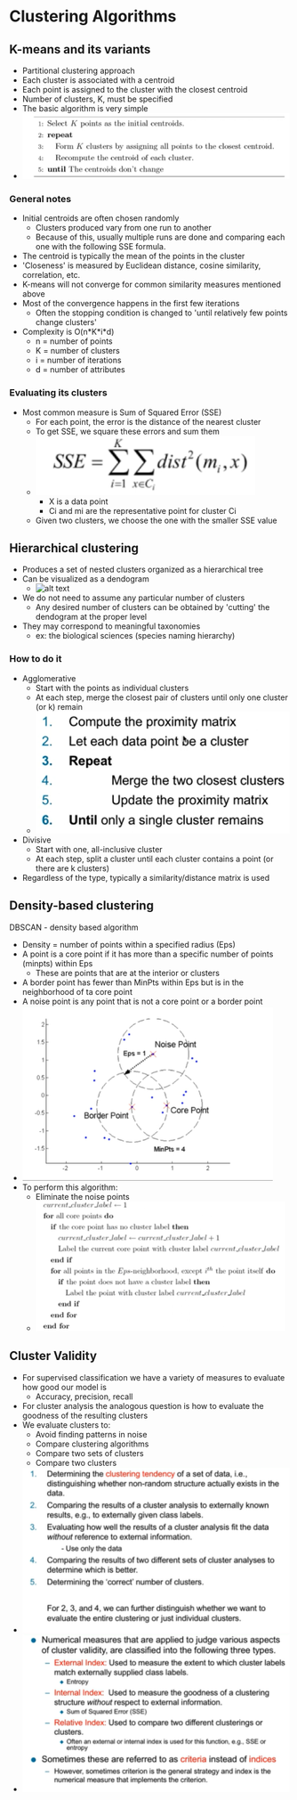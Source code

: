 # Clustering Algorithms

## K-means and its variants

- Partitional clustering approach
- Each cluster is associated with a centroid
- Each point is assigned to the cluster with the closest centroid
- Number of clusters, K, must be specified
- The basic algorithm is very simple
- ![alt text](img/8/kmeansalg.png)

### General notes

- Initial centroids are often chosen randomly
  - Clusters produced vary from one run to another
  - Because of this, usually multiple runs are done and comparing each one with the following SSE formula.
- The centroid is typically the mean of the points in the cluster
- 'Closeness' is measured by Euclidean distance, cosine similarity, correlation, etc.
- K-means will not converge for common similarity measures mentioned above
- Most of the convergence happens in the first few iterations
  - Often the stopping condition is changed to 'until relatively few points change clusters'
- Complexity is O(n\*K\*i\*d)
  - n = number of points
  - K = number of clusters
  - i = number of iterations
  - d = number of attributes

### Evaluating its clusters

- Most common measure is Sum of Squared Error (SSE)
  - For each point, the error is the distance of the nearest cluster
  - To get SSE, we square these errors and sum them
  - ![alt text](img/8/sse.png)
    - X is a data point
    - Ci and mi are the representative point for cluster Ci
  - Given two clusters, we choose the one with the smaller SSE value

## Hierarchical clustering

- Produces a set of nested clusters organized as a hierarchical tree
- Can be visualized as a dendogram
  - ![alt text](img/8/dendogram.png)
- We do not need to assume any particular number of clusters
  - Any desired number of clusters can be obtained by 'cutting' the dendogram at the proper level
- They may correspond to meaningful taxonomies
  - ex: the biological sciences (species naming hierarchy)

### How to do it

- Agglomerative
  - Start with the points as individual clusters
  - At each step, merge the closest pair of clusters until only one cluster (or k) remain
  - ![alt text](img/8/agglo.png)
- Divisive
  - Start with one, all-inclusive cluster
  - At each step, split a cluster until each cluster contains a point (or there are k clusters)
- Regardless of the type, typically a similarity/distance matrix is used

## Density-based clustering

DBSCAN - density based algorithm

- Density = number of points within a specified radius (Eps)
- A point is a core point if it has more than a specific number of points (minpts) within Eps
  - These are points that are at the interior or clusters
- A border point has fewer than MinPts within Eps but is in the neighborhood of ta core point
- A noise point is any point that is not a core point or a border point
- ![alt text](img/8/dbscan1.png)
- To perform this algorithm:
  - Eliminate the noise points
  - ![alt text](img/8/dbscanalgo.png)

## Cluster Validity

- For supervised classification we have a variety of measures to evaluate how good our model is
  - Accuracy, precision, recall
- For cluster analysis the analogous question is how to evaluate the goodness of the resulting clusters
- We evaluate clusters to:
  - Avoid finding patterns in noise
  - Compare clustering algorithms
  - Compare two sets of clusters
  - Compare two clusters
- ![alt text](img/8/aspectsofclustering.png)
- ![alt text](img/8/clustervalidity.png)
